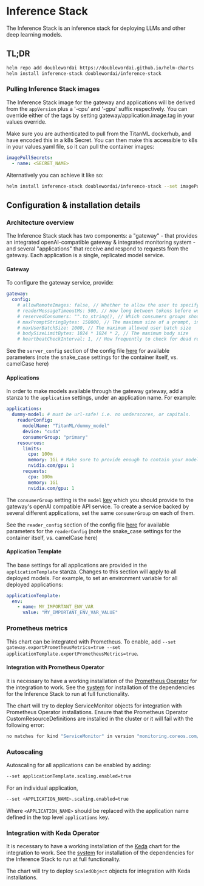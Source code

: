 # Inference Stack

The Inference Stack is an inference stack for deploying LLMs and other deep learning models.

## TL;DR

```bash
helm repo add doublewordai https://doublewordai.github.io/helm-charts
helm install inference-stack doublewordai/inference-stack
```

### Pulling Inference Stack images

The Inference Stack image for the gateway and applications will be derived from the `appVersion` plus a '-cpu' and '-gpu' suffix respectively. You can override either of the tags by setting gateway/application.image.tag in your values override.

Make sure you are authenticated to pull from the TitanML dockerhub, and have encoded this in a k8s Secret. You can then make this accessible to k8s in your values.yaml file, so it can pull the container images:

```yaml
imagePullSecrets:
  - name: <SECRET_NAME>
```

Alternatively you can achieve it like so:

```bash
helm install inference-stack doublewordai/inference-stack --set imagePullSecrets[0].name=<SECRET_NAME>
```

## Configuration & installation details

### Architecture overview

The Inference Stack stack has two components: a "gateway" - that provides an integrated openAI-compatible gateway & integrated monitoring system - and several "applications" that receive and respond to requests from the gateway.
Each application is a single, replicated model service.

#### Gateway

To configure the gateway service, provide:

```yaml
gateway:
  config:
    # allowRemoteImages: false, // Whether to allow the user to specify url image requests
    # readerMessageTimeoutMs: 500, // How long between tokens before we timeout a reader.
    # reservedConsumers: "".to_string(), // Which consumers groups should buffer requests, rather than rejecting them
    # maxPromptStringBytes: 150000, // The maximum size of a prompt, in bytes
    # maxUserBatchSize: 1000, // The maximum allowed user batch size
    # bodySizeLimitBytes: 1024 * 1024 * 2, // The maximum body size
    # heartbeatCheckInterval: 1, // How frequently to check for dead readers. 0 means never
```

See the `server_config` section of the config file [here](https://docs.titanml.co/apis/launch_parameters) for available parameters (note the snake_case settings for the container itself, vs. camelCase here)

#### Applications

In order to make models available through the gateway gateway, add a stanza to the `application` settings, under an application name. For example:

```yaml
applications:
  dummy-model: # must be url-safe! i.e. no underscores, or capitals.
    readerConfig:
      modelName: "TitanML/dummy_model"
      device: "cuda"
      consumerGroup: "primary"
    resources:
      limits:
        cpu: 100m
        memory: 1Gi # Make sure to provide enough to contain your model
        nvidia.com/gpu: 1
      requests:
        cpu: 100m
        memory: 1Gi
        nvidia.com/gpu: 1
```

The `consumerGroup` setting is the `model` [key](https://platform.openai.com/docs/guides/text-generation) which you should provide to the gateway's openAI compatible API service.
To create a service backed by several different applications, set the same `consumerGroup` on each of them.

See the `reader_config` section of the config file [here](https://docs.titanml.co/apis/launch_parameters) for available parameters for the `readerConfig` (note the snake_case settings for the container itself, vs. camelCase here)

#### Application Template

The base settings for all applications are provided in the `applicationTemplate` stanza. Changes to this section will apply to all deployed models. For example, to set an environment variable for all deployed applications:

```yaml
applicationTemplate:
  env:
    - name: MY_IMPORTANT_ENV_VAR
      value: "MY_IMPORTANT_ENV_VAR_VALUE"
```

### Prometheus metrics

This chart can be integrated with Prometheus.
To enable, add `--set gateway.exportPrometheusMetrics=true --set applicationTemplate.exportPrometheusMetrics=true`.

#### Integration with Prometheus Operator

It is necessary to have a working installation of the [Prometheus Operator](https://github.com/prometheus-operator/prometheus-operator) for the integration to work. See the [system](https://github.com/doublewordai/helm-charts/tree/main/system) for installation of the dependencies for the Inference Stack to run at full functionality.

The chart will try to deploy ServiceMonitor objects for integration with Prometheus Operator installations.
Ensure that the Prometheus Operator CustomResourceDefinitions are installed in the cluster or it will fail with the following error:

```bash
no matches for kind "ServiceMonitor" in version "monitoring.coreos.com/v1"
```

### Autoscaling

Autoscaling for all applications can be enabled by adding:

```bash
--set applicationTemplate.scaling.enabled=true
```

For an individual application,

```bash
--set <APPLICATION_NAME>.scaling.enabled=true
```

Where `<APPLICATION_NAME>` should be replaced with the application name defined in the top level `applications` key.

### Integration with Keda Operator

It is necessary to have a working installation of the [Keda](https://keda.sh/docs/2.16/concepts/) chart for the integration to work. See the [system](https://github.com/doublewordai/helm-charts/tree/main/system) for installation of the dependencies for the Inference Stack to run at full functionality.

The chart will try to deploy `ScaledObject` objects for integration with Keda installations.
